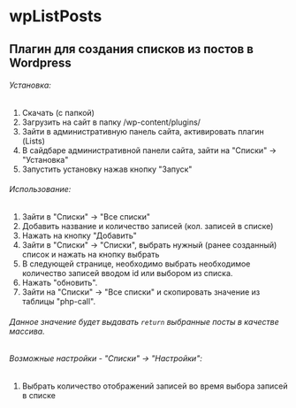# wpListPosts
## Плагин для создания списков из постов в Wordpress

###### Установка:
1. Скачать (с папкой)
2. Загрузить на сайт в папку /wp-content/plugins/
3. Зайти в административную панель сайта, активировать плагин (Lists)
4. В сайдбаре административной панели сайта, зайти на "Списки" -> "Установка"
5. Запустить установку нажав кнопку "Запуск"

###### Использование:
1. Зайти в "Списки" -> "Все списки"
2. Добавить название и количество записей (кол. записей в списке)
3. Нажать на кнопку "Добавить"
4. Зайти в "Списки" -> "Списки", выбрать нужный (ранее созданный) список и нажать на кнопку выбрать
5. В следующей странице, необходимо выбрать необходимое количество записей вводом id или выбором из списка.
6. Нажать "обновить".
7. Зайти на "Списки" -> "Все списки" и скопировать значение из таблицы "php-call". 
  ###### Данное значение будет выдавать `return` выбранные посты в качестве массива.
  
###### Возможные настройки - "Списки" -> "Настройки":
1. Выбрать количество отображений записей во время выбора записей в списке
